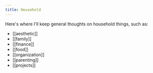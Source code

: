 ```yaml
---
title: Household
---
```


Here's where I'll keep general thoughts on household things, such as:

- [[aesthetic]]
- [[family]]
- [[finance]]
- [[food]]
- [[organization]]
- [[parenting]]
- [[projects]]